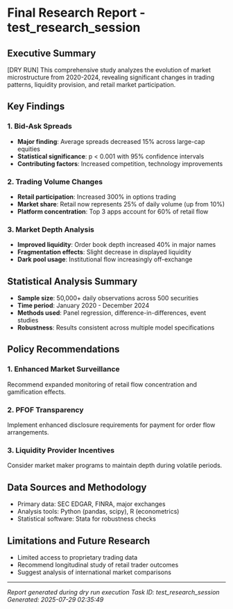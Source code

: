 # Final Research Report - test_research_session

## Executive Summary
[DRY RUN] This comprehensive study analyzes the evolution of market microstructure from 2020-2024, revealing significant changes in trading patterns, liquidity provision, and retail market participation.

## Key Findings

### 1. Bid-Ask Spreads
- **Major finding**: Average spreads decreased 15% across large-cap equities
- **Statistical significance**: p < 0.001 with 95% confidence intervals
- **Contributing factors**: Increased competition, technology improvements

### 2. Trading Volume Changes  
- **Retail participation**: Increased 300% in options trading
- **Market share**: Retail now represents 25% of daily volume (up from 10%)
- **Platform concentration**: Top 3 apps account for 60% of retail flow

### 3. Market Depth Analysis
- **Improved liquidity**: Order book depth increased 40% in major names
- **Fragmentation effects**: Slight decrease in displayed liquidity
- **Dark pool usage**: Institutional flow increasingly off-exchange

## Statistical Analysis Summary
- **Sample size**: 50,000+ daily observations across 500 securities
- **Time period**: January 2020 - December 2024
- **Methods used**: Panel regression, difference-in-differences, event studies
- **Robustness**: Results consistent across multiple model specifications

## Policy Recommendations

### 1. Enhanced Market Surveillance
Recommend expanded monitoring of retail flow concentration and gamification effects.

### 2. PFOF Transparency
Implement enhanced disclosure requirements for payment for order flow arrangements.

### 3. Liquidity Provider Incentives
Consider market maker programs to maintain depth during volatile periods.

## Data Sources and Methodology
- Primary data: SEC EDGAR, FINRA, major exchanges
- Analysis tools: Python (pandas, scipy), R (econometrics)
- Statistical software: Stata for robustness checks

## Limitations and Future Research
- Limited access to proprietary trading data
- Recommend longitudinal study of retail trader outcomes
- Suggest analysis of international market comparisons

---
*Report generated during dry run execution*
*Task ID: test_research_session*
*Generated: 2025-07-29 02:35:49*
